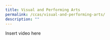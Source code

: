 ```yaml
---
title: Visual and Performing Arts
permalink: /ccas/visual-and-performing-arts/
description: ""
---
```

Insert video here